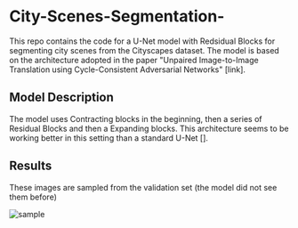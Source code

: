 # City-Scenes-Segmentation-
This repo contains the code for a U-Net model with Redsidual Blocks for segmenting city scenes from the Cityscapes dataset. The model is based on the architecture adopted in the paper "Unpaired Image-to-Image Translation using Cycle-Consistent Adversarial Networks" [link]. 

## Model Description
The model uses Contracting blocks in the beginning, then a series of Residual Blocks and then a Expanding blocks. This architecture seems to be working better in this setting than a standard U-Net []. 

## Results
These images are sampled from the validation set (the model did not see them before)


![sample](https://github.com/ZakariaeBelmekki98/City-Scenes-Segmentation-/assets/110834462/cb32b082-c89a-4881-8e5f-4a5fb0a18627)
